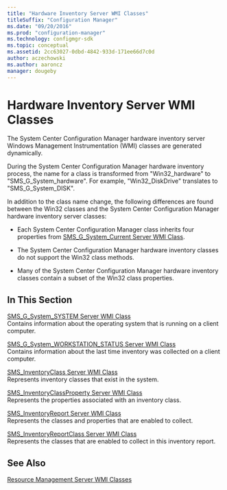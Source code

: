 ```yaml
---
title: "Hardware Inventory Server WMI Classes"
titleSuffix: "Configuration Manager"
ms.date: "09/20/2016"
ms.prod: "configuration-manager"
ms.technology: configmgr-sdk
ms.topic: conceptual
ms.assetid: 2cc63027-0dbd-4842-933d-171ee66d7c0d
author: aczechowski
ms.author: aaroncz
manager: dougeby
---
```

# Hardware Inventory Server WMI Classes
The System Center Configuration Manager hardware inventory server Windows Management Instrumentation (WMI) classes are generated dynamically.  

 During the System Center Configuration Manager hardware inventory process, the name for a class is transformed from "Win32_hardware" to "SMS_G_System_hardware". For example, "Win32_DiskDrive" translates to "SMS_G_System_DISK".  

 In addition to the class name change, the following differences are found between the Win32 classes and the System Center Configuration Manager hardware inventory server classes:  

-   Each System Center Configuration Manager class inherits four properties from [SMS_G_System_Current Server WMI Class](../../../../../develop/reference/core/clients/manage/sms_g_system_current-server-wmi-class.md).  

-   The System Center Configuration Manager hardware inventory classes do not support the Win32 class methods.  

-   Many of the System Center Configuration Manager hardware inventory classes contain a subset of the Win32 class properties.  

## In This Section  
 [SMS_G_System_SYSTEM Server WMI Class](../../../../../develop/reference/core/clients/manage/sms_g_system_system-server-wmi-class.md)  
 Contains information about the operating system that is running on a client computer.  

 [SMS_G_System_WORKSTATION_STATUS Server WMI Class](../../../../../develop/reference/core/clients/manage/sms_g_system_workstation_status-server-wmi-class.md)  
 Contains information about the last time inventory was collected on a client computer.  

 [SMS_InventoryClass Server WMI Class](../../../../../develop/reference/core/clients/manage/sms_inventoryclass-server-wmi-class.md)  
 Represents inventory classes that exist in the system.  

 [SMS_InventoryClassProperty Server WMI Class](../../../../../develop/reference/core/clients/manage/sms_inventoryclassproperty-server-wmi-class.md)  
 Represents the properties associated with an inventory class.  

 [SMS_InventoryReport Server WMI Class](../../../../../develop/reference/core/clients/manage/sms_inventoryreport-server-wmi-class.md)  
 Represents the classes and properties that are enabled to collect.  

 [SMS_InventoryReportClass Server WMI Class](../../../../../develop/reference/core/clients/manage/sms_inventoryreportclass-server-wmi-class.md)  
 Represents the classes that are enabled to collect in this inventory report.  

## See Also  
 [Resource Management Server WMI Classes](../../../../../develop/reference/core/clients/manage/configuration-manager-resource-management-server-wmi-classes.md)
